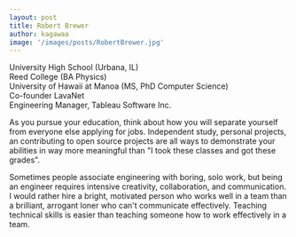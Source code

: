 ```yaml
---
layout: post
title: Robert Brewer
author: kagawaa
image: '/images/posts/RobertBrewer.jpg'
---
```


University High School (Urbana, IL)  
Reed College (BA Physics)  
University of Hawaii at Manoa (MS, PhD Computer Science)  
Co-founder LavaNet  
Engineering Manager, Tableau Software Inc.  

As you pursue your education, think about how you will separate yourself from everyone else applying for jobs. Independent study, personal projects, an contributing to open source projects are all ways to demonstrate your abilities in way more meaningful than "I took these classes and got these grades".

Sometimes people associate engineering with boring, solo work, but being an engineer requires intensive creativity, collaboration, and communication. I would rather hire a bright, motivated person who works well in a team than a brilliant, arrogant loner who can't communicate effectively. Teaching technical skills is easier than teaching someone how to work effectively in a team.
